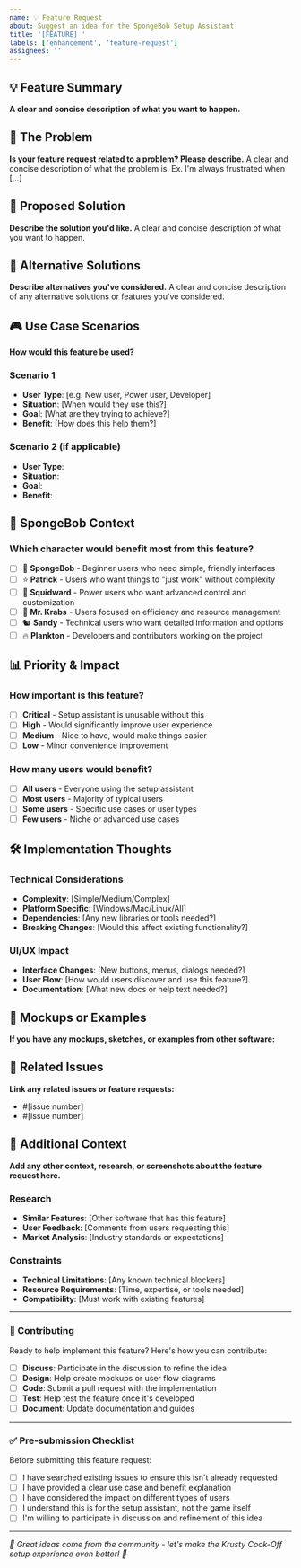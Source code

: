 ```yaml
---
name: 💡 Feature Request
about: Suggest an idea for the SpongeBob Setup Assistant
title: '[FEATURE] '
labels: ['enhancement', 'feature-request']
assignees: ''
---
```


## 💡 Feature Summary

**A clear and concise description of what you want to happen.**

## 🌟 The Problem

**Is your feature request related to a problem? Please describe.**
A clear and concise description of what the problem is. Ex. I'm always frustrated when [...]

## 🎯 Proposed Solution

**Describe the solution you'd like.**
A clear and concise description of what you want to happen.

## 🔀 Alternative Solutions

**Describe alternatives you've considered.**
A clear and concise description of any alternative solutions or features you've considered.

## 🎮 Use Case Scenarios

**How would this feature be used?**

### Scenario 1
- **User Type**: [e.g. New user, Power user, Developer]
- **Situation**: [When would they use this?]
- **Goal**: [What are they trying to achieve?]
- **Benefit**: [How does this help them?]

### Scenario 2 (if applicable)
- **User Type**: 
- **Situation**: 
- **Goal**: 
- **Benefit**: 

## 🧽 SpongeBob Context

### Which character would benefit most from this feature?
- [ ] 🧽 **SpongeBob** - Beginner users who need simple, friendly interfaces
- [ ] ⭐ **Patrick** - Users who want things to "just work" without complexity
- [ ] 🐙 **Squidward** - Power users who want advanced control and customization
- [ ] 🦀 **Mr. Krabs** - Users focused on efficiency and resource management
- [ ] 🐿️ **Sandy** - Technical users who want detailed information and options
- [ ] 🔥 **Plankton** - Developers and contributors working on the project

## 📊 Priority & Impact

### How important is this feature?
- [ ] **Critical** - Setup assistant is unusable without this
- [ ] **High** - Would significantly improve user experience
- [ ] **Medium** - Nice to have, would make things easier
- [ ] **Low** - Minor convenience improvement

### How many users would benefit?
- [ ] **All users** - Everyone using the setup assistant
- [ ] **Most users** - Majority of typical users  
- [ ] **Some users** - Specific use cases or user types
- [ ] **Few users** - Niche or advanced use cases

## 🛠️ Implementation Thoughts

### Technical Considerations
- **Complexity**: [Simple/Medium/Complex]
- **Platform Specific**: [Windows/Mac/Linux/All]
- **Dependencies**: [Any new libraries or tools needed?]
- **Breaking Changes**: [Would this affect existing functionality?]

### UI/UX Impact
- **Interface Changes**: [New buttons, menus, dialogs needed?]
- **User Flow**: [How would users discover and use this feature?]
- **Documentation**: [What new docs or help text needed?]

## 📸 Mockups or Examples

**If you have any mockups, sketches, or examples from other software:**

<!-- You can drag and drop images here, or provide links -->

## 🔗 Related Issues

**Link any related issues or feature requests:**
- #[issue number]
- #[issue number]

## 🌊 Additional Context

**Add any other context, research, or screenshots about the feature request here.**

### Research
- **Similar Features**: [Other software that has this feature]
- **User Feedback**: [Comments from users requesting this]
- **Market Analysis**: [Industry standards or expectations]

### Constraints
- **Technical Limitations**: [Any known technical blockers]
- **Resource Requirements**: [Time, expertise, or tools needed]
- **Compatibility**: [Must work with existing features]

---

### 🤝 Contributing

Ready to help implement this feature? Here's how you can contribute:

- [ ] **Discuss**: Participate in the discussion to refine the idea
- [ ] **Design**: Help create mockups or user flow diagrams  
- [ ] **Code**: Submit a pull request with the implementation
- [ ] **Test**: Help test the feature once it's developed
- [ ] **Document**: Update documentation and guides

---

### ✅ Pre-submission Checklist

Before submitting this feature request:

- [ ] I have searched existing issues to ensure this isn't already requested
- [ ] I have provided a clear use case and benefit explanation
- [ ] I have considered the impact on different types of users
- [ ] I understand this is for the setup assistant, not the game itself
- [ ] I'm willing to participate in discussion and refinement of this idea

---

*🍔 Great ideas come from the community - let's make the Krusty Cook-Off setup experience even better! 🧽* 